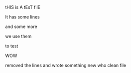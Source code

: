 tHIS is A tEsT filE

It has some lines

and some more

we use them

to test

WOW

removed the lines
and wrote something new
who
clean file

